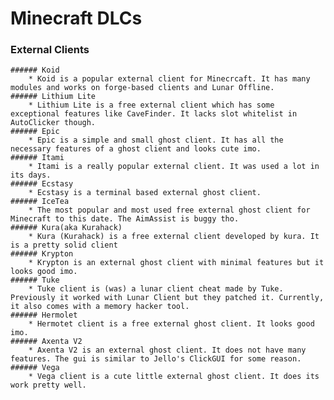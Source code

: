 # Minecraft DLCs

### External Clients

    ###### Koid
        * Koid is a popular external client for Minecrcaft. It has many modules and works on forge-based clients and Lunar Offline.
    ###### Lithium Lite
        * Lithium Lite is a free external client which has some exceptional features like CaveFinder. It lacks slot whitelist in AutoClicker though.
    ###### Epic
        * Epic is a simple and small ghost client. It has all the necessary features of a ghost client and looks cute imo.
    ###### Itami
        * Itami is a really popular external client. It was used a lot in its days.
    ###### Ecstasy
        * Ecstasy is a terminal based external ghost client.
    ###### IceTea
        * The most popular and most used free external ghost client for Minecraft to this date. The AimAssist is buggy tho.
    ###### Kura(aka Kurahack)
        * Kura (Kurahack) is a free external client developed by kura. It is a pretty solid client
    ###### Krypton
        * Krypton is an external ghost client with minimal features but it looks good imo.
    ###### Tuke
        * Tuke client is (was) a lunar client cheat made by Tuke. Previously it worked with Lunar Client but they patched it. Currently, it also comes with a memory hacker tool.
    ###### Hermolet
        * Hermotet client is a free external ghost client. It looks good imo.
    ###### Axenta V2
        * Axenta V2 is an external ghost client. It does not have many features. The gui is similar to Jello's ClickGUI for some reason.
    ###### Vega
        * Vega client is a cute little external ghost client. It does its work pretty well.